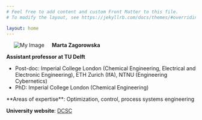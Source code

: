 ```yaml
---
# Feel free to add content and custom Front Matter to this file.
# To modify the layout, see https://jekyllrb.com/docs/themes/#overriding-theme-defaults

layout: home
---
```


<!-- ![Photo](/assets/martaz2023.jpg) -->
<img align="left" src="/assets/FunPhoto.jpg" alt="My Image"  hspace="20"> **Marta Zagorowska**

**Assistant professor at TU Delft**
<ul>
<li>Post-doc: Imperial College London (Chemical Engineering, Electrical and Electronic Engineering), ETH Zurich (IfA), NTNU (Engineering Cybernetics)</li>

<li>PhD: Imperial College London (Chemical Engineering)</li>
</ul>
**Areas of expertise**: Optimization, control, process systems engineering

**University website**: [DCSC](https://www.tudelft.nl/staff/m.a.zagorowska/?cHash=4017a62fa79f9af7327d078544a99c2f)
